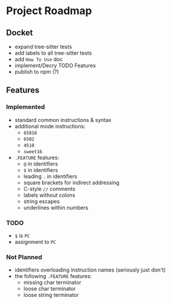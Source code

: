 # Project Roadmap

## Docket

- expand tree-sitter tests
- add labels to all tree-sitter tests
- add `How To Use` doc
- implement/Decry TODO Features
- publish to npm (?)

## Features

### Implemented

- standard common instructions & syntax
- additional mode instructions:
    - `65816`
    - `6502`
    - `4510`
    - `sweet16`
- `.FEATURE` features:
    - `@` in identifiers
    - `$` in identifiers
    - leading `.` in identifiers
    - square brackets for indirect addressing
    - C-style `//` comments
    - labels without colons
    - string escapes
    - underlines within numbers

### TODO

- `$` is `PC`
- assignment to `PC`

### Not Planned

- identifiers overloading instruction names (seriously just don't)
- the following `.FEATURE` features:
    - missing char terminator 
    - loose char terminator
    - loose string terminator
